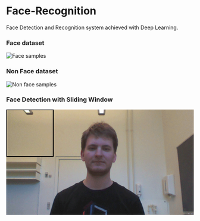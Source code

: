 # Face-Recognition
Face Detection and Recognition system achieved with Deep Learning.

### Face dataset
![Face samples](https://github.com/mujahid14916/Face-Recognition/blob/master/images/face.jpg)

### Non Face dataset
![Non face samples](https://github.com/mujahid14916/Face-Recognition/blob/master/images/nonface.jpg)

### Face Detection with Sliding Window
![Face Detection](https://github.com/mujahid14916/Face-Recognition/blob/master/images/face_detection.gif)
